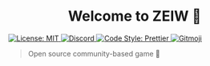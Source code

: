 <h1 align="center">Welcome to ZEIW 👋</h1> 
<p>
  <a href="./LICENSE">
    <img alt="License: MIT" src="https://img.shields.io/badge/License-MIT-yellow.svg" />
  </a>
  <a href="https://discord.gg/h7NxqBe">
    <img alt="Discord" src="https://img.shields.io/discord/541950836994211870.svg?color=7289DA&label=Discord" />
  </a>
  <a href="https://prettier.io">
    <img alt="Code Style: Prettier" src="https://img.shields.io/badge/code_style-prettier-ff69b4.svg" />
  </a>
  <a href="https://github.com/carloscuesta/gitmoji/">
    <img alt="Gitmoji" src="https://img.shields.io/badge/gitmoji-%20😜%20😍-FFDD67.svg" />
  </a>
</p>

> Open source community-based game 🏓
